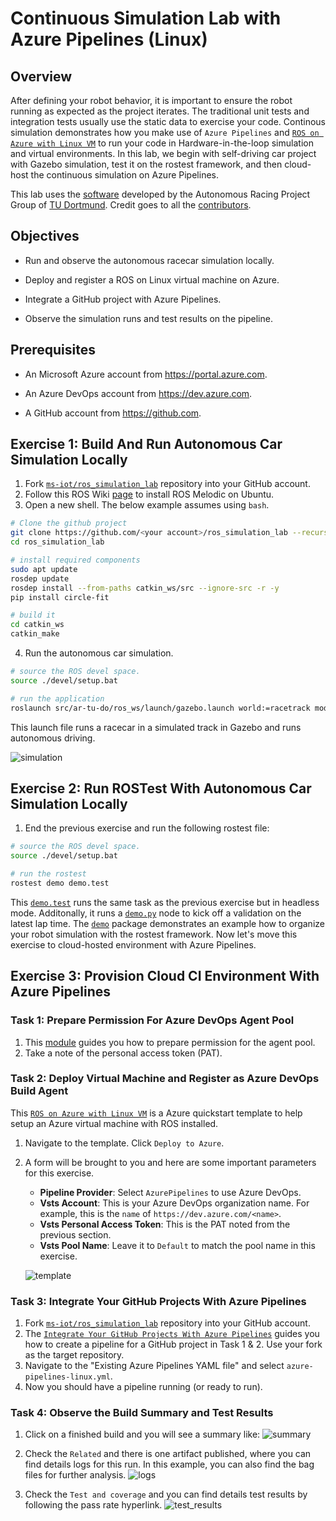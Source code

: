 # Continuous Simulation Lab with Azure Pipelines (Linux)

## Overview

After defining your robot behavior, it is important to ensure the robot running as expected as the project iterates.
The traditional unit tests and integration tests usually use the static data to exercise your code.
Continous simulation demonstrates how you make use of `Azure Pipelines` and [`ROS on Azure with Linux VM`](https://azure.microsoft.com/en-us/resources/templates/ros-vm-linux/) to run your code in Hardware-in-the-loop simulation and virtual environments.
In this lab, we begin with self-driving car project with Gazebo simulation, test it on the rostest framework, and then cloud-host the continuous simulation on Azure Pipelines.

This lab uses the [software](https://github.com/Autonomous-Racing-PG/ar-tu-do) developed by the Autonomous Racing Project Group of [TU Dortmund](https://ls12-www.cs.tu-dortmund.de/daes/).
Credit goes to all the [contributors](https://github.com/Autonomous-Racing-PG/ar-tu-do/graphs/contributors).

## Objectives

* Run and observe the autonomous racecar simulation locally.

* Deploy and register a ROS on Linux virtual machine on Azure.

* Integrate a GitHub project with Azure Pipelines.

* Observe the simulation runs and test results on the pipeline.

## Prerequisites

* An Microsoft Azure account from https://portal.azure.com.

* An Azure DevOps account from https://dev.azure.com.

* A GitHub account from https://github.com.

## Exercise 1: Build And Run Autonomous Car Simulation Locally

1. Fork [`ms-iot/ros_simulation_lab`](https://github.com/ms-iot/ros_simulation_lab) repository into your GitHub account.
2. Follow this ROS Wiki [page](http://wiki.ros.org/Installation/Ubuntu) to install ROS Melodic on Ubuntu.
3. Open a new shell. The below example assumes using `bash`.

```bash
# Clone the github project
git clone https://github.com/<your account>/ros_simulation_lab --recursive
cd ros_simulation_lab

# install required components
sudo apt update
rosdep update
rosdep install --from-paths catkin_ws/src --ignore-src -r -y
pip install circle-fit

# build it
cd catkin_ws
catkin_make
```

4. Run the autonomous car simulation.

```bash
# source the ROS devel space.
source ./devel/setup.bat

# run the application
roslaunch src/ar-tu-do/ros_ws/launch/gazebo.launch world:=racetrack mode_override:=2
```

This launch file runs a racecar in a simulated track in Gazebo and runs autonomous driving.

![simulation](https://github.com/ms-iot/ros_simulation_lab/raw/master/docs/simulation.png)

## Exercise 2: Run ROSTest With Autonomous Car Simulation Locally

1. End the previous exercise and run the following rostest file:

```bash
# source the ROS devel space.
source ./devel/setup.bat

# run the rostest
rostest demo demo.test
```

This [`demo.test`](https://github.com/ms-iot/ros_simulation_lab/catkin_ws/src/demo/test/demo.test) runs the same task as the previous exercise but in headless mode.
Additonally, it runs a [`demo.py`](https://github.com/ms-iot/ros_simulation_lab/catkin_ws/src/demo/nodes/demo.py) node to kick off a validation on the latest lap time.
The [`demo`](https://github.com/ms-iot/ros_simulation_lab/catkin_ws/src/demo) package demonstrates an example how to organize your robot simulation with the rostest framework.
Now let's move this exercise to cloud-hosted environment with Azure Pipelines.

## Exercise 3: Provision Cloud CI Environment With Azure Pipelines

### Task 1: Prepare Permission For Azure DevOps Agent Pool

1. This [module](https://docs.microsoft.com/en-us/azure/devops/pipelines/agents/v2-windows?view=azure-devops#permissions) guides you how to prepare permission for the agent pool.
2. Take a note of the personal access token (PAT).

### Task 2: Deploy Virtual Machine and Register as Azure DevOps Build Agent

This [`ROS on Azure with Linux VM`](https://azure.microsoft.com/en-us/resources/templates/ros-vm-linux/) is a Azure quickstart template to help setup an Azure virtual machine with ROS installed.

1. Navigate to the template. Click `Deploy to Azure`.
2. A form will be brought to you and here are some important parameters for this exercise.
   * **Pipeline Provider**: Select `AzurePipelines` to use Azure DevOps.
   * **Vsts Account**: This is your Azure DevOps organization name. For example, this is the `name` of `https://dev.azure.com/<name>`.
   * **Vsts Personal Access Token**: This is the PAT noted from the previous section.
   * **Vsts Pool Name**: Leave it to `Default` to match the pool name in this exercise.

   ![template](https://github.com/ms-iot/ros_simulation_lab/raw/master/docs/template-linux.png)


### Task 3: Integrate Your GitHub Projects With Azure Pipelines

1. Fork [`ms-iot/ros_simulation_lab`](https://github.com/ms-iot/ros_simulation_lab) repository into your GitHub account.
2. The [`Integrate Your GitHub Projects With Azure Pipelines`](https://www.azuredevopslabs.com/labs/azuredevops/github-integration/) guides you how to create a pipeline for a GitHub project in Task 1 & 2.
   Use your fork as the target repository.
3. Navigate to the "Existing Azure Pipelines YAML file" and select `azure-pipelines-linux.yml`.
4. Now you should have a pipeline running (or ready to run).

### Task 4: Observe the Build Summary and Test Results

1. Click on a finished build and you will see a summary like:
   ![summary](https://github.com/ms-iot/ros_simulation_lab/raw/master/docs/summary.png)

2. Check the `Related` and there is one artifact published, where you can find details logs for this run.
   In this example, you can also find the bag files for further analysis.
   ![logs](https://github.com/ms-iot/ros_simulation_lab/raw/master/docs/logs.png)

3. Check the `Test and coverage` and you can find details test results by following the pass rate hyperlink.
   ![test_results](https://github.com/ms-iot/ros_simulation_lab/raw/master/docs/test_results.png)
